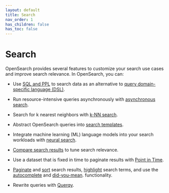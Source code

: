 ```yaml
---
layout: default
title: Search
nav_order: 1
has_children: false
has_toc: false
---
```


# Search

OpenSearch provides several features to customize your search use cases and improve search relevance. In OpenSearch, you can:

- Use [SQL and PPL]({{site.url}}{{site.baseurl}}/search-plugins/sql/) to search data as an alternative to [query domain-specific language (DSL)]({{site.url}}{{site.baseurl}}/query-dsl/).

- Run resource-intensive queries asynchronously with [asynchronous search]({{site.url}}{{site.baseurl}}/search-plugins/async/).

- Search for k nearest neighbors with [k-NN search]({{site.url}}{{site.baseurl}}/search-plugins/knn/).

- Abstract OpenSearch queries into [search templates]({{site.url}}{{site.baseurl}}/search-plugins/search-template/).

- Integrate machine learning (ML) language models into your search workloads with [neural search]({{site.url}}{{site.baseurl}}/search-plugins/neural-search/).

- [Compare search results]({{site.url}}{{site.baseurl}}/search-plugins/search-relevance/) to tune search relevance.

- Use a dataset that is fixed in time to paginate results with [Point in Time]({{site.url}}{{site.baseurl}}/search-plugins/point-in-time/).

- [Paginate]({{site.url}}{{site.baseurl}}/search-plugins/searching-data/paginate) and [sort]({{site.url}}{{site.baseurl}}/search-plugins/searching-data/sort/) search results, [highlight]({{site.url}}{{site.baseurl}}/search-plugins/searching-data/highlight/) search terms, and use the [autocomplete]({{site.url}}{{site.baseurl}}/search-plugins/searching-data/autocomplete/) and [did-you-mean]({{site.url}}{{site.baseurl}}/search-plugins/searching-data/did-you-mean/). functionality.

- Rewrite queries with [Querqy]({{site.url}}{{site.baseurl}}/search-plugins/querqy).
